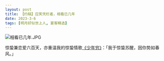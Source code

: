 ```yaml
---
layout: post
title: 【约稿】应笑凭栏者，相看已几年
date: 2023-3-6
tags: [明月好似世上人, 宴客精选]
---
```


![相看已几年.JPG](https://s2.loli.net/2023/03/07/BRnNErv89w7fGKd.jpg)

惊蛰兼恋爱六百天，亦重温我的惊蛰情歌[《少年穷》](https://eglantine-shell.github.io/dreamboat/dawn4/)：「我于惊蛰苏醒，因你势如春风。」